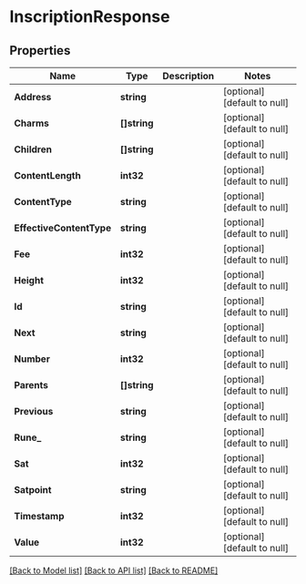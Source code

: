 # InscriptionResponse

## Properties
Name | Type | Description | Notes
------------ | ------------- | ------------- | -------------
**Address** | **string** |  | [optional] [default to null]
**Charms** | **[]string** |  | [optional] [default to null]
**Children** | **[]string** |  | [optional] [default to null]
**ContentLength** | **int32** |  | [optional] [default to null]
**ContentType** | **string** |  | [optional] [default to null]
**EffectiveContentType** | **string** |  | [optional] [default to null]
**Fee** | **int32** |  | [optional] [default to null]
**Height** | **int32** |  | [optional] [default to null]
**Id** | **string** |  | [optional] [default to null]
**Next** | **string** |  | [optional] [default to null]
**Number** | **int32** |  | [optional] [default to null]
**Parents** | **[]string** |  | [optional] [default to null]
**Previous** | **string** |  | [optional] [default to null]
**Rune_** | **string** |  | [optional] [default to null]
**Sat** | **int32** |  | [optional] [default to null]
**Satpoint** | **string** |  | [optional] [default to null]
**Timestamp** | **int32** |  | [optional] [default to null]
**Value** | **int32** |  | [optional] [default to null]

[[Back to Model list]](../README.md#documentation-for-models) [[Back to API list]](../README.md#documentation-for-api-endpoints) [[Back to README]](../README.md)


